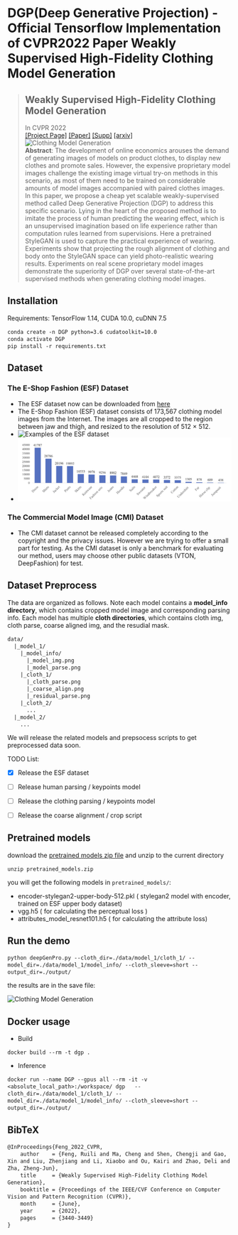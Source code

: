 # DGP(Deep Generative Projection) - Official Tensorflow Implementation of CVPR2022 Paper Weakly Supervised High-Fidelity Clothing Model Generation

> ## Weakly Supervised High-Fidelity Clothing Model Generation
> In CVPR 2022<br>
> [[Project Page]](https://ruilifeng.github.io/Deep-Generative-Projection/)  [[Paper]](https://openaccess.thecvf.com/content/CVPR2022/papers/Feng_Weakly_Supervised_High-Fidelity_Clothing_Model_Generation_CVPR_2022_paper.pdf)  [[Supp]](https://openaccess.thecvf.com/content/CVPR2022/supplemental/Feng_Weakly_Supervised_High-Fidelity_CVPR_2022_supplemental.pdf)  [[arxiv]](https://arxiv.org/pdf/2112.07200.pdf)<br>
>![Clothing Model Generation](imgs/figure1.png "Clothing Model Generation")<br>
> **Abstract**: The development of online economics arouses the demand of generating images of models on product clothes, to display new clothes and promote sales. However, the expensive  proprietary model images challenge the existing image virtual try-on methods in this scenario, as most of them need to be trained on considerable amounts of model images accompanied with paired clothes images. In this paper, we propose a cheap yet scalable weakly-supervised method called Deep Generative Projection (DGP) to address this specific scenario. Lying in the heart of the proposed method is to imitate the process of human predicting the wearing effect, which is an unsupervised imagination based on life experience rather than computation rules learned from supervisions. Here a pretrained StyleGAN is used to capture the practical experience of wearing. Experiments show that projecting the rough alignment of clothing and body onto the StyleGAN space can yield photo-realistic wearing results. Experiments on real scene proprietary model images demonstrate the superiority of DGP over several state-of-the-art supervised methods when generating clothing model images.

## Installation
Requirements: TensorFlow 1.14, CUDA 10.0, cuDNN 7.5
```
conda create -n DGP python=3.6 cudatoolkit=10.0
conda activate DGP
pip install -r requirements.txt
```

## Dataset
### The E-Shop Fashion (ESF) Dataset
- The ESF dataset now can be downloaded from [here](https://mailustceducn-my.sharepoint.com/:f:/g/personal/frl1996_mail_ustc_edu_cn/EpNhuXT-hS5FstHNlv3TeJQBeJYzG0hKkPUgeZ-IO9-zww?e=DBYohK)
- The E-Shop Fashion (ESF) dataset consists of 173,567 clothing model images from the Internet. The images are all cropped to the region between jaw and thigh, and resized to the resolution of 512 × 512. 
- ![Examples of the ESF dataset](imgs/ESF.png "Examples of the ESF dataset")
- ![Number of each category on the ESF dataset](imgs/sta_cloth.png "Number of each category on the ESF dataset")


### The Commercial Model Image (CMI) Dataset
- The CMI dataset cannot be released completely according to the copyright and the privacy issues. However we are trying to offer a small part for testing. As the CMI dataset is only a benchmark for evaluating our method, users may choose other public datasets (VTON, DeepFashion) for test.

## Dataset Preprocess
The data are organized as follows. Note each model contains a **model_info directory**, which contains cropped model image and corresponding parsing info. Each model has multiple **cloth directories**, which contains cloth img, cloth parse, coarse aligned img, and the resudial mask.

```
data/
  |_model_1/
    |_model_info/
      |_model_img.png
      |_model_parse.png
    |_cloth_1/
      |_cloth_parse.png
      |_coarse_align.png
      |_residual_parse.png
    |_cloth_2/
      ...
  |_model_2/
    ...
```

We will release the related models and prepsocess scripts to get preprocessed data soon.

TODO List: 
- [x] Release the ESF dataset
- [ ] Release human parsing / keypoints model
- [ ] Release the clothing parsing / keypoints model
- [ ] Release the coarse alignment / crop script


## Pretrained models
download the [pretrained models zip file](https://mailustceducn-my.sharepoint.com/:u:/g/personal/frl1996_mail_ustc_edu_cn/ESTZWdXXiaxJuvr7ihrDRGQBbMYNhNkMI2R9nmqBk99HQg?e=ToSae6) and unzip to the current directory

```
unzip pretrained_models.zip
```

you will get the following models in `pretrained_models/`:
- encoder-stylegan2-upper-body-512.pkl ( stylegan2 model with encoder, trained on ESF upper body dataset)
- vgg.h5 ( for calculating the perceptual loss )
- attributes_model_resnet101.h5 ( for calculating the attribute loss)


## Run the demo
```
python deepGenPro.py --cloth_dir=./data/model_1/cloth_1/ --model_dir=./data/model_1/model_info/ --cloth_sleeve=short --output_dir=./output/
```

the results are in the save file:

![Clothing Model Generation](imgs/show_case.png "Clothing Model Generation")<br>


## Docker usage

  - Build
  ```
  docker build --rm -t dgp .
  ```
  
  - Inference
  ```
  docker run --name DGP --gpus all --rm -it -v <absolute_local_path>:/workspace/ dgp   --cloth_dir=./data/model_1/cloth_1/ --model_dir=./data/model_1/model_info/ --cloth_sleeve=short --output_dir=./output/
  ```


## BibTeX
```
@InProceedings{Feng_2022_CVPR,
    author    = {Feng, Ruili and Ma, Cheng and Shen, Chengji and Gao, Xin and Liu, Zhenjiang and Li, Xiaobo and Ou, Kairi and Zhao, Deli and Zha, Zheng-Jun},
    title     = {Weakly Supervised High-Fidelity Clothing Model Generation},
    booktitle = {Proceedings of the IEEE/CVF Conference on Computer Vision and Pattern Recognition (CVPR)},
    month     = {June},
    year      = {2022},
    pages     = {3440-3449}
}
```